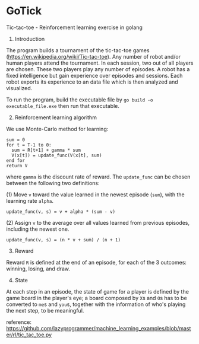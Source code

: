 # GoTick
Tic-tac-toe - Reinforcement learning exercise in golang

1. Introduction

The program builds a tournament of the tic-tac-toe games (https://en.wikipedia.org/wiki/Tic-tac-toe). Any number of robot and/or human players attend the tournament. In each session, two out of all players are chosen. These two players play any number of episodes. A robot has a fixed intelligence but gain experience over episodes and sessions. Each robot exports its experience to an data file which is then analyzed and visualized.

To run the program, build the executable file by `go build -o executable_file.exe` then run that executable.

2. Reinforcement learning algorithm

We use Monte-Carlo method for learning:

```
sum = 0
for t = T-1 to 0:
  sum = R[t+1] + gamma * sum
  V(x[t]) = update_func(V(x[t], sum)
end for
return V
```

where `gamma` is the discount rate of reward. The `update_func` can be chosen between the following two definitions:

(1) Move `v` toward the value learned in the newest episode (`sum`), with the learning rate `alpha`.

```
update_func(v, s) = v + alpha * (sum - v)
```

(2) Assign `v` to the average over all values learned from previous episodes, including the newest one.

```
update_func(v, s) = (n * v + sum) / (n + 1)
```

3. Reward

Reward `R` is defined at the end of an episode, for each of the 3 outcomes: winning, losing, and draw.

4. State

At each step in an episode, the state of game for a player is defined by the game board in the player's eye; a board composed by `X`s and `O`s has to be converted to `me`s and `you`s, together with the information of who's playing the next step, to be meaningful.

reference: https://github.com/lazyprogrammer/machine_learning_examples/blob/master/rl/tic_tac_toe.py
